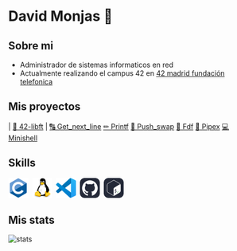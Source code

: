 # David Monjas 👋

## Sobre mi
  - Administrador de sistemas informaticos en red </br>
  - Actualmente realizando el campus 42 en [42 madrid fundación telefonica](https://www.fundaciontelefonica.com/empleabilidad/campus-42/)

## Mis proyectos
  | [📘 42-libft](https://github.com/monjas99/42-libft) |
   [🔠 Get_next_line](https://github.com/monjas99/get_next_line)
   [✏ Printf](https://github.com/monjas99/Printf)
   [🔢 Push_swap](https://github.com/monjas99/push_swap)
   [📐 Fdf](https://github.com/monjas99/fdf)
   [🔀 Pipex](https://github.com/monjas99/pipex)
   [💻 Minishell](https://github.com/monjas99/Minishell)
## Skills
<div>
    <img src="https://github.com/devicons/devicon/blob/master/icons/c/c-original.svg" title="C" alt="C" width="40" height="40"/>&nbsp;
    <img src="https://github.com/devicons/devicon/blob/master/icons/linux/linux-original.svg" title="Linux" alt="Linux" width="40" height="40"/>&nbsp;
    <img src="https://github.com/devicons/devicon/blob/master/icons/vscode/vscode-original.svg" width="40" height="40"/>&nbsp;
    <img src="https://github.com/tandpfun/skill-icons/blob/main/icons/Github-Dark.svg" width="40" height="40"/>&nbsp;
    <img src="https://github.com/tandpfun/skill-icons/blob/main/icons/Bash-Dark.svg" width="40" height="40"/>&nbsp;  
</div>

## Mis stats
![stats](https://github-readme-stats.vercel.app/api/top-langs/?username=monjas99&layout=compact)
